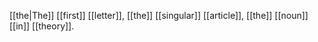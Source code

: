 [[the|The]] [[first]] [[letter]], [[the]] [[singular]] [[article]], [[the]] [[noun]] [[in]] [[theory]].